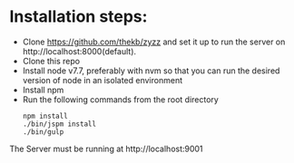 # Installation steps:

* Clone https://github.com/thekb/zyzz and set it up to run the server on http://localhost:8000(default).
* Clone this repo
* Install node v7.7, preferably with nvm so that you can run the desired version of node in an isolated environment
* Install npm
* Run the following commands from the root directory
    ```
    npm install
    ./bin/jspm install
    ./bin/gulp

    ```

The Server must be running at http://localhost:9001